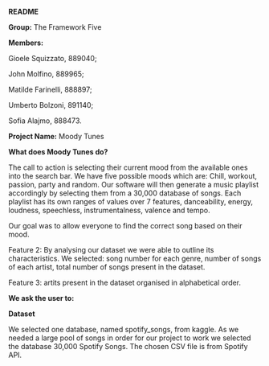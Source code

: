 ﻿**README** 

**Group:** The Framework Five 

**Members:** 

Gioele Squizzato, 889040; 

John Molfino, 889965; 

Matilde Farinelli, 888897; 

Umberto Bolzoni, 891140; 

Sofia Alajmo, 888473.


**Project Name:** Moody Tunes 

**What does Moody Tunes do?** 

The call to action is selecting their current mood from the available ones into the search bar. We have five possible moods which are: Chill, workout, passion, party and random. Our software will then generate a music playlist accordingly by selecting them from a 30,000 database of songs. Each playlist has its own ranges of values over 7 features, danceability, energy, loudness, speechless, instrumentalness, valence and tempo.

Our goal was to allow everyone to find the correct song based on their mood. 

Feature 2: By analysing our dataset we were able to outline its characteristics. We selected: song number for each genre, number of songs of each artist, total number of songs present in the dataset. 

Feature 3: artits present in the dataset organised in alphabetical order. 


**We ask the user to:** 


**Dataset**

We selected one database, named spotify\_songs, from kaggle. As we needed a large pool of songs in order for our project to work we selected the database 30,000 Spotify Songs. The chosen CSV file is from Spotify API.


